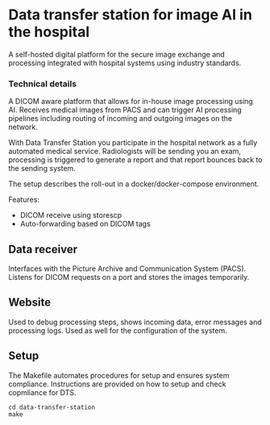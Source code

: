 # Data transfer station for image AI in the hospital

A self-hosted digital platform for the secure image exchange and processing integrated with hospital systems using industry standards.

### Technical details

A DICOM aware platform that allows for in-house image processing using AI. Receives medical images from PACS and can trigger AI processing pipelines including 
routing of incoming and outgoing images on the network. 

With Data Transfer Station you participate in the hospital network as a
fully automated medical service. Radiologists will be sending you an exam, processing
is triggered to generate a report and that report bounces back to the sending system.

The setup describes the roll-out in a docker/docker-compose environment.

Features:

- DICOM receive using storescp
- Auto-forwarding based on DICOM tags

## Data receiver

Interfaces with the Picture Archive and Communication System (PACS). Listens for DICOM requests on a port and stores the images temporarily.

## Website

Used to debug processing steps, shows incoming data, error messages and processing logs. Used as well for the configuration of the system.

## Setup

The Makefile automates procedures for setup and ensures system compliance. Instructions are provided on how to setup and check copmliance for DTS.

```{bash}
cd data-transfer-station
make
```

